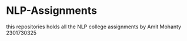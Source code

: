 # NLP-Assignments
this repositories holds all the NLP college assignments
by 
Amit Mohanty 
2301730325
